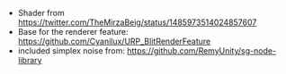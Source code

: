 - Shader from https://twitter.com/TheMirzaBeig/status/1485973514024857607
- Base for the renderer feature: https://github.com/Cyanilux/URP_BlitRenderFeature
- included simplex noise from: https://github.com/RemyUnity/sg-node-library